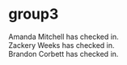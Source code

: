 # group3

Amanda Mitchell has checked in.  
Zackery Weeks has checked in.  
Brandon Corbett has checked in.  
